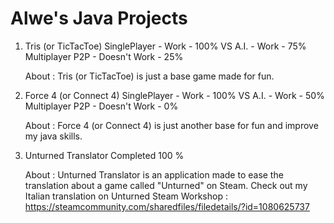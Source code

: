# Alwe's Java Projects
1. Tris (or TicTacToe)
    SinglePlayer - Work - 100%
    VS A.I. - Work - 75%
    Multiplayer P2P - Doesn't Work - 25%
    
    About :
    Tris (or TicTacToe) is just a base game made for fun.
    
2. Force 4 (or Connect 4)
    SinglePlayer - Work - 100%
    VS A.I. - Work - 50%
    Multiplayer P2P - Doesn't Work - 0%
    
    About :
    Force 4 (or Connect 4) is just another base for fun and improve my java skills.
    
3. Unturned Translator
    Completed 100 %
    
    About :
    Unturned Translator is an application made to ease the translation about a game called "Unturned" on Steam.
    Check out my Italian translation on Unturned Steam Workshop : https://steamcommunity.com/sharedfiles/filedetails/?id=1080625737
